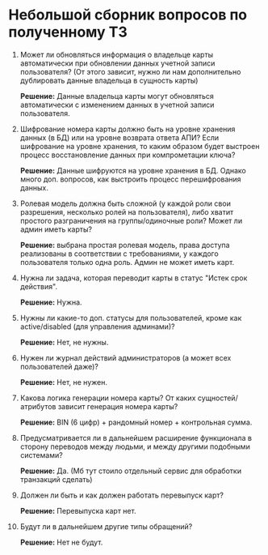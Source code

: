 # Небольшой сборник вопросов по полученному ТЗ

1. Может ли обновляться информация о владельце карты автоматически 
   при обновлении данных учетной записи пользователя? 
   (От этого зависит, нужно ли нам дополнительно дублировать данные владельца в сущность карты)
   
   **Решение:** Данные владельца карты могут обновляться автоматически с изменением данных в учетной записи пользователя.


2. Шифрование номера карты должно быть на уровне хранения данных (в БД) или на уровне возврата ответа АПИ?
   Если шифрование на уровне хранения, то каким образом будет выстроен процесс восстановление данных при компрометации ключа?
   
   **Решение:** Данные шифруются на уровне хранения в БД. 
   Однако много доп. вопросов, как выстроить процесс перешифрования данных.


3. Ролевая модель должна быть сложной (у каждой роли свои разрешения, несколько ролей на пользователя), 
   либо хватит простого разграничения на группы/одиночные роли? Может ли админ иметь карты?
   
   **Решение:** выбрана простая ролевая модель, права доступа реализованы в соответствии с требованиями, 
   у каждого пользователя только одна роль. Админ не может иметь карт.


4. Нужна ли задача, которая переводит карты в статус "Истек срок действия".
   
   **Решение:** Нужна.


5. Нужны ли какие-то доп. статусы для пользователей, кроме как active/disabled (для управления админами)?

   **Решение:** Нет, не нужны.


6. Нужен ли журнал действий администраторов (а может всех пользователей даже)?

   **Решение:** Нет, не нужен.


7. Какова логика генерации номера карты? От каких сущностей/атрибутов зависит генерация номера карты?

   **Решение:** BIN (6 цифр) + рандомный номер + контрольная сумма.


8. Предусматривается ли в дальнейшем расширение функционала в сторону переводов между людьми, 
   и между другими подобными системами?

   **Решение:** Да. (Мб тут стоило отдельный сервис для обработки транзакций сделать)


9. Должен ли быть и как должен работать перевыпуск карт?
   
   **Решение:** Перевыпуска карт нет. 


10. Будут ли в дальнейшем другие типы обращений?

      **Решение:** Нет не будут. 